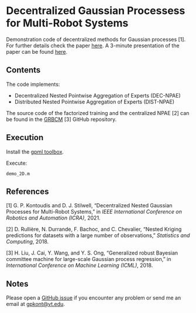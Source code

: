 # Decentralized Gaussian Processess for Multi-Robot Systems

Demonstration code of decentralized methods for Gaussian processes [1]. For further details check the paper [here](http://www.georgekontoudis.com/). A 3-minute presentation of the paper can be found [here](https://youtu.be/kVnQ0uNy-sY).

## Contents

The code implements:
* Decentralized Nested Pointwise Aggregation of Experts (DEC-NPAE)
* Distributed Nested Pointwise Aggregation of Experts (DIST-NPAE)

The source code of the factorized training and the centralized NPAE [2] can be found in the [GRBCM](https://github.com/LiuHaiTao01/GRBCM) [3] GitHub repository.

## Execution

Install the [gpml toolbox](http://www.gaussianprocess.org/gpml/code/matlab/doc/).

Execute:
```
demo_2D.m
```

## References

[1] G. P. Kontoudis and D. J. Stilwell, “Decentralized Nested Gaussian Processes for Multi-Robot Systems,” in *IEEE International Conference on Robotics and Automation (ICRA)*, 2021.

[2] D. Rullière, N. Durrande, F. Bachoc, and C. Chevalier, “Nested Kriging predictions for datasets with a large number of observations,” *Statistics and Computing*, 2018.

[3] H. Liu, J. Cai, Y. Wang, and Y. S. Ong, “Generalized robust Bayesian committee machine for large-scale Gaussian process regression,” in *International Conference on Machine Learning (ICML)*, 2018.

## Notes

Please open a [GitHub issue](https://github.com/gkontoudis/decentralized-GP/issues) if you encounter any problem or send me an email at gpkont@vt.edu.
